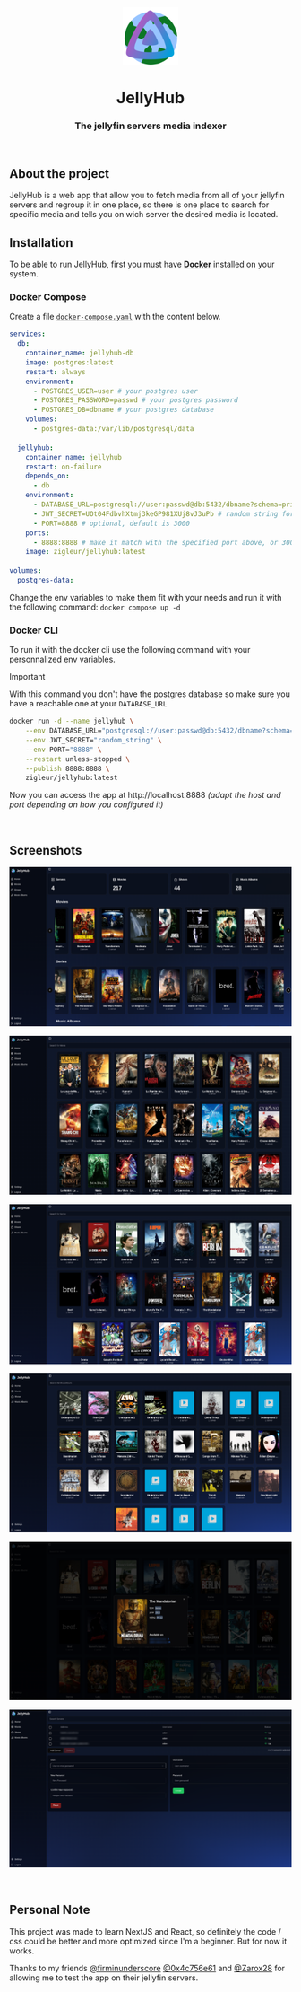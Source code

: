 <div align="center">
    <img src="./public/icon.png" alt="JellyHub Logo" width="100"/>
        <h1>
            JellyHub
        </h1>
        <h3>The jellyfin servers media indexer</h3>
</div>

<br>
<h2>About the project</h2>
JellyHub is a web app that allow you to fetch media from all of your jellyfin servers and regroup it in one place, so there is one place to search for specific media and tells you on wich server the desired media is located.

<br>
<h2>Installation</h2>

To be able to run JellyHub, first you must have **[Docker](https://www.docker.com/)** installed on your system.
<br>

### Docker Compose

Create a file [`docker-compose.yaml`](https://github.com/Zigl3ur/jellyhub/blob/main/docker-compose.yml) with the content below.

```yaml
services:
  db:
    container_name: jellyhub-db
    image: postgres:latest
    restart: always
    environment:
      - POSTGRES_USER=user # your postgres user
      - POSTGRES_PASSWORD=passwd # your postgres password
      - POSTGRES_DB=dbname # your postgres database
    volumes:
      - postgres-data:/var/lib/postgresql/data

  jellyhub:
    container_name: jellyhub
    restart: on-failure
    depends_on:
      - db
    environment:
      - DATABASE_URL=postgresql://user:passwd@db:5432/dbname?schema=prisma # make it match with the db service
      - JWT_SECRET=UOt04FdbvhXtmj3keGP981XUj8vJ3uPb # random string for jwt, change it
      - PORT=8888 # optional, default is 3000
    ports:
      - 8888:8888 # make it match with the specified port above, or 3000 to default
    image: zigleur/jellyhub:latest

volumes:
  postgres-data:
```

Change the env variables to make them fit with your needs and run it with the following command: 
`docker compose up -d`

### Docker CLI

To run it with the docker cli use the following command with your personnalized env variables.

> [!IMPORTANT]
> With this command you don't have the postgres database so make sure you
> have a reachable one at your `DATABASE_URL`

```sh
docker run -d --name jellyhub \
    --env DATABASE_URL="postgresql://user:passwd@db:5432/dbname?schema=prisma" \
    --env JWT_SECRET="random_string" \
    --env PORT="8888" \
    --restart unless-stopped \
    --publish 8888:8888 \
    zigleur/jellyhub:latest
```

Now you can access the app at http://localhost:8888 _(adapt the host and port depending on how you configured it)_

<br>
<h2>Screenshots</h2>

![Screenshot_0](https://github.com/Zigl3ur/jellyhub/blob/main/assets/home_page.png)

![Screenshot_1](https://github.com/Zigl3ur/jellyhub/blob/main/assets/movie_page.png)

![Screenshot_2](https://github.com/Zigl3ur/jellyhub/blob/main/assets/shows_page.png)

![Screenshot_3](https://github.com/Zigl3ur/jellyhub/blob/main/assets/musicalbum_page.png)

![Screenshot_4](https://github.com/Zigl3ur/jellyhub/blob/main/assets/popup_item.png)

![Screenshot_5](https://github.com/Zigl3ur/jellyhub/blob/main/assets/settings_page.png)

<br>
<h2>Personal Note</h2>

This project was made to learn NextJS and React, so definitely the code / css could be better and more optimized since I'm a beginner. But for now it works.

Thanks to my friends [@firminunderscore](https://github.com/firminunderscore) [@0x4c756e61](https://github.com/0x4c756e61) and [@Zarox28](https://github.com/Zarox28) for allowing me to test the app on their jellyfin servers.
